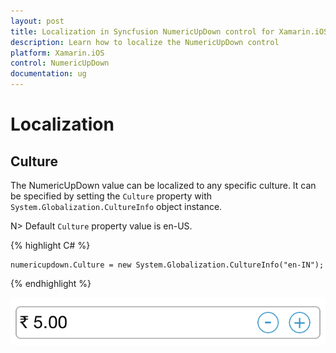 ```yaml
---
layout: post
title: Localization in Syncfusion NumericUpDown control for Xamarin.iOS
description: Learn how to localize the NumericUpDown control
platform: Xamarin.iOS
control: NumericUpDown
documentation: ug
---
```

# Localization

## Culture

The NumericUpDown value can be localized to any specific culture. It can be specified by setting the `Culture` property with `System.Globalization.CultureInfo` object instance.

N> Default `Culture` property value is en-US.

{% highlight C# %}

	numericupdown.Culture = new System.Globalization.CultureInfo("en-IN");
	
{% endhighlight %}

![](images/Culture.png)




